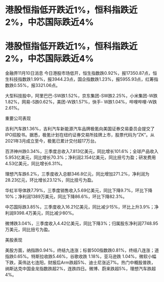 # 港股恒指低开跌近1%，恒科指跌近2%，中芯国际跌近4%

# 港股恒指低开跌近1%，恒科指跌近2%，中芯国际跌近4%

金融界11月10日消息
今日港股市场低开，恒生指数跌0.92%，报17350.87点，恒生科技指数跌1.99%，报3944.23点，国企指数跌1.23%，报5955.93点，红筹指数跌0.55%，报3321.06点。

大型科技股中，阿里巴巴-SW跌1.52%，京东集团-SW跌2.25%，小米集团-W跌1.82%，网易-S跌0.62%，美团-W跌1.57%，快手-
W跌1.04%，哔哩哔哩-W跌2.61%。

重要公司表现

吉利汽车跌1.36%，吉利汽车新能源汽车品牌极氪向美国证券交易委员会提交了IPO招股书。据悉，极氪计划在纽约证券交易所挂牌上市，股票代码为“ZK”。从2021年3月成立至今，极氪已累计交付超17万台。

百济神州跌0.34%，三季度总收入7.813亿美元，同比增长101.6%；全球产品收入5.953亿美元，同比增长70.3%；净利润2.154亿美元，同比扭亏为盈；研发费用4.53亿美元，同比增长6.31%。

理想汽车跌6.2%，三季度收入总额346.8亿元，同比增加271.2%，净利润为28.23亿元，环比增长23.12%，同比扭亏为盈。

华虹半导体跌7.79%，三季度销售收入5.69亿美元，同比下降9.7%，环比下降10%；净利润1389万美元，同比下降86.6%，环比下降82.3%。

中芯国际跌3.85%，三季度收入16.21亿美元，同比减少15%，环比上升3.9%；净利润9398.4万美元，同比减少80%。

微博跌3.04%，三季度收入4.42亿美元，同比下降3%；归属股东净利润7748.95万美元，同比扭亏为盈。

美股表现

美股方面，纳指跌0.94%，终结九连涨；标普500指数跌0.81%，终结八连涨；道指跌0.65%。特斯拉收跌5.46%，谷歌收跌 1.18%，亚马逊跌
1.04%，微软小幅下跌，英伟达七连阳，财报后Arm跌超5%、迪士尼涨近7%。热门中概股普跌，纳斯达克中国金龙指数跌超2%，连跌四日。微博、蔚来跌超5%，理想汽车跌超4%。

